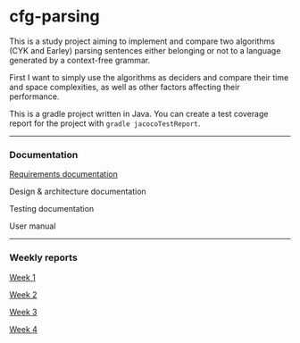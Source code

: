 # cfg-parsing

This is a study project aiming to implement and compare two algorithms (CYK and Earley) parsing sentences either belonging or not to a language generated by a context-free grammar.

First I want to simply use the algorithms as deciders and compare their time and space complexities, as well as other factors affecting their performance.

This is a gradle project written in Java. You can create a test coverage report for the project with `gradle jacocoTestReport`.
___
### Documentation
[Requirements documentation](./documentation/requirements.md)

Design & architecture documentation

Testing documentation

User manual
___
### Weekly reports
[Week 1](./documentation/weeklyreports/weeklyreport1.md)

[Week 2](./documentation/weeklyreports/weeklyreport2.md)

[Week 3](./documentation/weeklyreports/weeklyreport3.md)

[Week 4](./documentation/weeklyreports/weeklyreport4.md)

